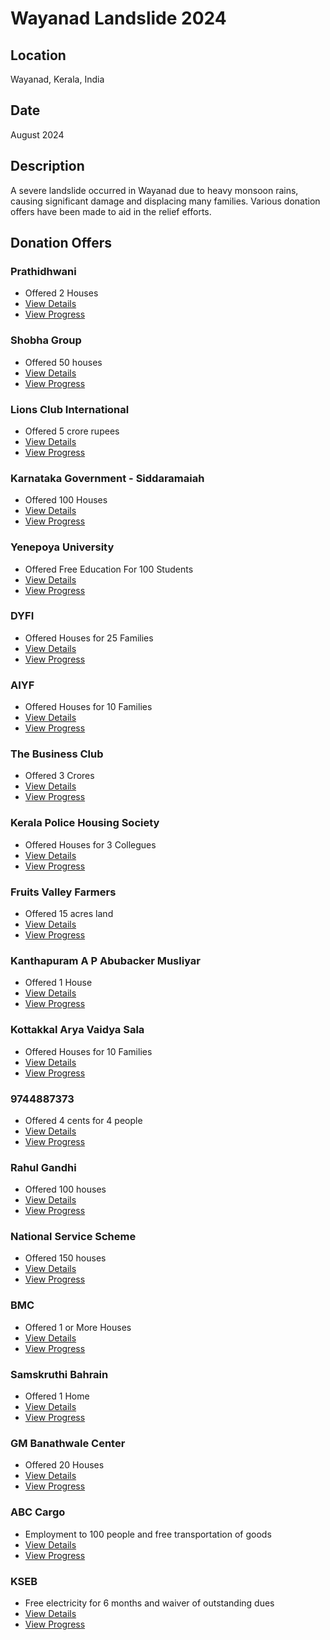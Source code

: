 # Wayanad Landslide 2024

## Location

Wayanad, Kerala, India

## Date

August 2024

## Description

A severe landslide occurred in Wayanad due to heavy monsoon rains, causing significant damage and displacing many families. Various donation offers have been made to aid in the relief efforts.

## Donation Offers

### Prathidhwani

- Offered 2 Houses
- [View Details](./offers/prathidhwani.md)
- [View Progress](./progress/prathidhwani.md)

### Shobha Group

- Offered 50 houses
- [View Details](./offers/shobha_group.md)
- [View Progress](./progress/shobha_group.md)

### Lions Club International

- Offered 5 crore rupees
- [View Details](./offers/lions_club_international.md)
- [View Progress](./progress/lions_club_international.md)

### Karnataka Government - Siddaramaiah

- Offered 100 Houses
- [View Details](./offers/karnataka_government.md)
- [View Progress](./progress/karnataka_government.md)

### Yenepoya University

- Offered Free Education For 100 Students
- [View Details](./offers/yenepoya_university.md)
- [View Progress](./progress/yenepoya_university.md)

### DYFI

- Offered Houses for 25 Families
- [View Details](./offers/dyfi.md)
- [View Progress](./progress/dyfi.md)

### AIYF

- Offered Houses for 10 Families
- [View Details](./offers/aiyf.md)
- [View Progress](./progress/aiyf.md)

### The Business Club

- Offered 3 Crores
- [View Details](./offers/the_business_club.md)
- [View Progress](./progress/the_business_club.md)

### Kerala Police Housing Society

- Offered Houses for 3 Collegues
- [View Details](./offers/kerala_police_housing_society.md)
- [View Progress](./progress/kerala_police_housing_society.md)

### Fruits Valley Farmers

- Offered 15 acres land
- [View Details](./offers/fruits_valley_farmers.md)
- [View Progress](./progress/fruits_valley_farmers.md)

### Kanthapuram A P Abubacker Musliyar

- Offered 1 House
- [View Details](./offers/kanthapuram_a_p_abubacker_musliyar.md)
- [View Progress](./progress/kanthapuram_a_p_abubacker_musliyar.md)

### Kottakkal Arya Vaidya Sala

- Offered Houses for 10 Families
- [View Details](./offers/kottakkal_arya_vaidya_sala.md)
- [View Progress](./progress/kottakkal_arya_vaidya_sala.md)

### 9744887373

- Offered 4 cents for 4 people
- [View Details](./offers/9744887373.md)
- [View Progress](./progress/9744887373.md)

### Rahul Gandhi

- Offered 100 houses
- [View Details](./offers/rahul_gandhi.md)
- [View Progress](./progress/rahul_gandhi.md)

### National Service Scheme

- Offered 150 houses
- [View Details](./offers/national_service_scheme.md)
- [View Progress](./progress/national_service_scheme.md)

### BMC

- Offered 1 or More Houses
- [View Details](./offers/bmc.md)
- [View Progress](./progress/bmc.md)

### Samskruthi Bahrain

- Offered 1 Home
- [View Details](./offers/samskruthi_bahrain.md)
- [View Progress](./progress/samskruthi_bahrain.md)

### GM Banathwale Center

- Offered 20 Houses
- [View Details](./offers/gm_banathwale_center.md)
- [View Progress](./progress/gm_banathwale_center.md)

### ABC Cargo 

- Employment to 100 people and free transportation of goods
- [View Details](./offers/abc_cargo.md)
- [View Progress](./progress/abc_cargo.md)


### KSEB 

- Free electricity for 6 months and waiver of outstanding dues
- [View Details](./offers/kseb.md)
- [View Progress](./progress/kseb.md)
